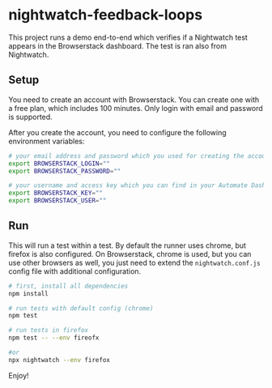# nightwatch-feedback-loops

This project runs a demo end-to-end which verifies if a Nightwatch test appears in the Browserstack dashboard. The test is ran also from Nightwatch.

## Setup

You need to create an account with Browserstack. You can create one with a free plan, which includes 100 minutes. Only login with email and password is supported.

After you create the account, you need to configure the following environment variables:

```sh
# your email address and password which you used for creating the account
export BROWSERSTACK_LOGIN=""
export BROWSERSTACK_PASSWORD=""

# your username and access key which you can find in your Automate Dashboard on the Browserstack website, after you log in
export BROWSERSTACK_KEY=""
export BROWSERSTACK_USER=""
```

## Run
This will run a test within a test. By default the runner uses chrome, but firefox is also configured. On Browserstack, chrome is used, but you can use other browsers as well, you just need to extend the `nightwatch.conf.js` config file with additional configuration.

```sh
# first, install all dependencies
npm install

# run tests with default config (chrome)
npm test

# run tests in firefox
npm test -- --env fireofx

#or
npx nightwatch --env firefox
```

Enjoy!
